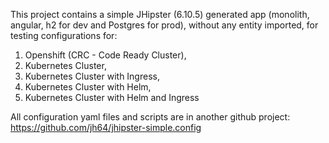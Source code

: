 This project contains a simple JHipster (6.10.5) generated app (monolith, angular, h2 for dev
and Postgres for prod), without any entity imported, for testing configurations for:

1. Openshift (CRC - Code Ready Cluster),
2. Kubernetes Cluster,
3. Kubernetes Cluster with Ingress,
4. Kubernetes Cluster with Helm,
5. Kubernetes Cluster with Helm and Ingress

All configuration yaml files and scripts are in another github project:
https://github.com/jh64/jhipster-simple.config
